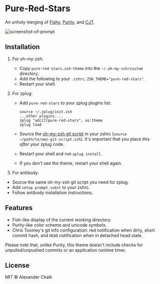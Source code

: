 # Pure-Red-Stars

An unholy merging of [Fishy](https://github.com/robbyrussell/oh-my-zsh/blob/master/themes/fishy.zsh-theme), [Purity](https://github.com/therealklanni/purity), and [CJT](https://github.com/christoomey/dotfiles/blob/77fb4084bd3f207aace80aa93a49769a6a298ddb/zsh/cjt.zsh-theme).

![screenshot-of-prompt](http://i.imgur.com/CgEfHVy.png)

## Installation

1. For oh-my-zsh:
   * Copy `pure-red-stars.zsh-theme` into the `~/.oh-my-zsh/custom` directory.
   * Add the following to your `.zshrc`: `ZSH_THEME="pure-red-stars"`.
   * Restart your shell.

2. For zplug:
   * Add `pure-red-stars` to your zplug plugins list:

     ```
     source ~/.zplug/init.zsh
     ...other plugins....
     zplug "adc17/pure-red-stars", as:theme
     zplug load
     ```
   * Source the [oh-my-zsh git script](https://github.com/robbyrussell/oh-my-zsh/blob/e273cf004e1ff0510aee61416885f3003bcd15d9/lib/git.zsh) in your zshrc (`source ~/path/to/omz-git-script.zsh`). It's important that you place this *after* your zplug code.
   * Restart your shell and run `zplug install`.
   * If you don't see the theme, restart your shell again.

3. For antibody:
  * Source the same oh-my-zsh git script you need for zplug.
  * Add `setop prompt_subst` to your zshrc.
  * Follow antibody installation instructions.

## Features

* Fish-like display of the current working directory.
* Purity-like color scheme and unicode symbols.
* Chris Toomey's git info configuration: red notification when dirty, short commit hash, and `HEAD` notification when in detached head state.

Please note that, unlike Purity, this theme doesn't include checks for unpulled/unpushed commits or an application runtime timer.

## License

MIT © Alexander Chalk
